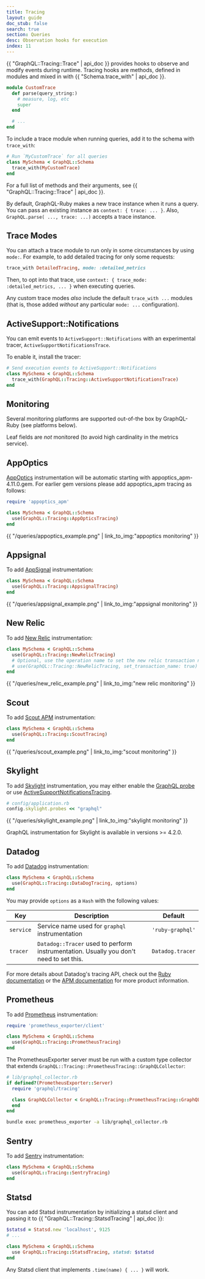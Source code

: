 ```yaml
---
title: Tracing
layout: guide
doc_stub: false
search: true
section: Queries
desc: Observation hooks for execution
index: 11
---
```


{{ "GraphQL::Tracing::Trace" | api_doc }} provides hooks to observe and modify events during runtime. Tracing hooks are methods, defined in modules and mixed in with {{ "Schema.trace_with" | api_doc }}.

```ruby
module CustomTrace
  def parse(query_string:)
    # measure, log, etc
    super
  end

  # ...
end
```

To include a trace module when running queries, add it to the schema with `trace_with`:

```ruby
# Run `MyCustomTrace` for all queries
class MySchema < GraphQL::Schema
  trace_with(MyCustomTrace)
end
```

For a full list of methods and their arguments, see {{ "GraphQL::Tracing::Trace" | api_doc }}.

By default, GraphQL-Ruby makes a new trace instance when it runs a query. You can pass an existing instance as `context: { trace: ... }`. Also, `GraphQL.parse( ..., trace: ...)` accepts a trace instance.

## Trace Modes

You can attach a trace module to run only in some circumstances by using `mode:`. For example, to add detailed tracing for only some requests:

```ruby
trace_with DetailedTracing, mode: :detailed_metrics
```

Then, to opt into that trace, use `context: { trace_mode: :detailed_metrics, ... }` when executing queries.

Any custom trace modes _also_ include the default `trace_with ...` modules (that is, those added _without_ any particular `mode: ...` configuration).

## ActiveSupport::Notifications

You can emit events to `ActiveSupport::Notifications` with an experimental tracer, `ActiveSupportNotificationsTrace`.

To enable it, install the tracer:

```ruby
# Send execution events to ActiveSupport::Notifications
class MySchema < GraphQL::Schema
  trace_with(GraphQL::Tracing::ActiveSupportNotificationsTrace)
end
```

## Monitoring

Several monitoring platforms are supported out-of-the box by GraphQL-Ruby (see platforms below).

Leaf fields are _not_ monitored (to avoid high cardinality in the metrics service).

## AppOptics

[AppOptics](https://appoptics.com/) instrumentation will be automatic starting
with appoptics_apm-4.11.0.gem. For earlier gem versions please add appoptics_apm
tracing as follows:

```ruby
require 'appoptics_apm'

class MySchema < GraphQL::Schema
  use(GraphQL::Tracing::AppOpticsTracing)
end
```
<div class="monitoring-img-group">
  {{ "/queries/appoptics_example.png" | link_to_img:"appoptics monitoring" }}
</div>

## Appsignal

To add [AppSignal](https://appsignal.com/) instrumentation:

```ruby
class MySchema < GraphQL::Schema
  use(GraphQL::Tracing::AppsignalTracing)
end
```

<div class="monitoring-img-group">
  {{ "/queries/appsignal_example.png" | link_to_img:"appsignal monitoring" }}
</div>

## New Relic

To add [New Relic](https://newrelic.com/) instrumentation:

```ruby
class MySchema < GraphQL::Schema
  use(GraphQL::Tracing::NewRelicTracing)
  # Optional, use the operation name to set the new relic transaction name:
  # use(GraphQL::Tracing::NewRelicTracing, set_transaction_name: true)
end
```


<div class="monitoring-img-group">
  {{ "/queries/new_relic_example.png" | link_to_img:"new relic monitoring" }}
</div>

## Scout

To add [Scout APM](https://scoutapp.com/) instrumentation:

```ruby
class MySchema < GraphQL::Schema
  use(GraphQL::Tracing::ScoutTracing)
end
```

<div class="monitoring-img-group">
  {{ "/queries/scout_example.png" | link_to_img:"scout monitoring" }}
</div>

## Skylight

To add [Skylight](https://www.skylight.io) instrumentation, you may either enable the [GraphQL probe](https://www.skylight.io/support/getting-more-from-skylight#graphql) or use [ActiveSupportNotificationsTracing](/queries/tracing.html#activesupportnotifications).

```ruby
# config/application.rb
config.skylight.probes << "graphql"
```

<div class="monitoring-img-group">
  {{ "/queries/skylight_example.png" | link_to_img:"skylight monitoring" }}
</div>

GraphQL instrumentation for Skylight is available in versions >= 4.2.0.

## Datadog

To add [Datadog](https://www.datadoghq.com) instrumentation:

```ruby
class MySchema < GraphQL::Schema
  use(GraphQL::Tracing::DataDogTracing, options)
end
```

You may provide `options` as a `Hash` with the following values:

| Key | Description | Default |
| --- | ----------- | ------- |
| `service` | Service name used for `graphql` instrumentation | `'ruby-graphql'` |
| `tracer` | `Datadog::Tracer` used to perform instrumentation. Usually you don't need to set this. | `Datadog.tracer` |

For more details about Datadog's tracing API, check out the [Ruby documentation](https://github.com/DataDog/dd-trace-rb/blob/master/docs/GettingStarted.md) or the [APM documentation](https://docs.datadoghq.com/tracing/) for more product information.

## Prometheus

To add [Prometheus](https://prometheus.io) instrumentation:

```ruby
require 'prometheus_exporter/client'

class MySchema < GraphQL::Schema
  use(GraphQL::Tracing::PrometheusTracing)
end
```

The PrometheusExporter server must be run with a custom type collector that extends
`GraphQL::Tracing::PrometheusTracing::GraphQLCollector`:

```ruby
# lib/graphql_collector.rb
if defined?(PrometheusExporter::Server)
  require 'graphql/tracing'

  class GraphQLCollector < GraphQL::Tracing::PrometheusTracing::GraphQLCollector
  end
end
```

```sh
bundle exec prometheus_exporter -a lib/graphql_collector.rb
```

## Sentry

To add [Sentry](https://sentry.io) instrumentation:

```ruby
class MySchema < GraphQL::Schema
  use(GraphQL::Tracing::SentryTracing)
end
```

## Statsd

You can add Statsd instrumentation by initializing a statsd client and passing it to {{ "GraphQL::Tracing::StatsdTracing" | api_doc }}:

```ruby
$statsd = Statsd.new 'localhost', 9125
# ...

class MySchema < GraphQL::Schema
  use GraphQL::Tracing::StatsdTracing, statsd: $statsd
end
```

Any Statsd client that implements `.time(name) { ... }` will work.

